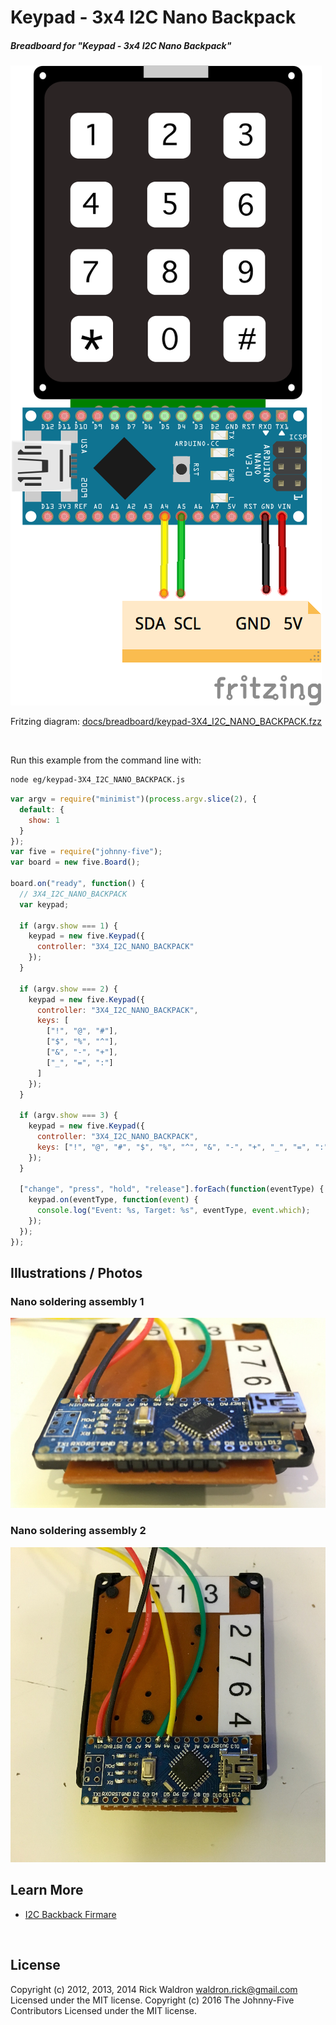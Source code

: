 <!--remove-start-->

# Keypad - 3x4 I2C Nano Backpack

<!--remove-end-->






##### Breadboard for "Keypad - 3x4 I2C Nano Backpack"



![docs/breadboard/keypad-3X4_I2C_NANO_BACKPACK.png](breadboard/keypad-3X4_I2C_NANO_BACKPACK.png)<br>

Fritzing diagram: [docs/breadboard/keypad-3X4_I2C_NANO_BACKPACK.fzz](breadboard/keypad-3X4_I2C_NANO_BACKPACK.fzz)

&nbsp;




Run this example from the command line with:
```bash
node eg/keypad-3X4_I2C_NANO_BACKPACK.js
```


```javascript
var argv = require("minimist")(process.argv.slice(2), {
  default: {
    show: 1
  }
});
var five = require("johnny-five");
var board = new five.Board();

board.on("ready", function() {
  // 3X4_I2C_NANO_BACKPACK
  var keypad;

  if (argv.show === 1) {
    keypad = new five.Keypad({
      controller: "3X4_I2C_NANO_BACKPACK"
    });
  }

  if (argv.show === 2) {
    keypad = new five.Keypad({
      controller: "3X4_I2C_NANO_BACKPACK",
      keys: [
        ["!", "@", "#"],
        ["$", "%", "^"],
        ["&", "-", "+"],
        ["_", "=", ":"]
      ]
    });
  }

  if (argv.show === 3) {
    keypad = new five.Keypad({
      controller: "3X4_I2C_NANO_BACKPACK",
      keys: ["!", "@", "#", "$", "%", "^", "&", "-", "+", "_", "=", ":"]
    });
  }

  ["change", "press", "hold", "release"].forEach(function(eventType) {
    keypad.on(eventType, function(event) {
      console.log("Event: %s, Target: %s", eventType, event.which);
    });
  });
});

```


## Illustrations / Photos


### Nano soldering assembly 1



![docs/images/keypad-i2c-backpack-1.jpg](images/keypad-i2c-backpack-1.jpg)  

### Nano soldering assembly 2



![docs/images/keypad-i2c-backpack-2.jpg](images/keypad-i2c-backpack-2.jpg)  







## Learn More

- [I2C Backback Firmare](https://github.com/rwaldron/johnny-five/blob/master/firmwares/keypad_3x4_i2c_nano_backpack.ino)

&nbsp;

<!--remove-start-->

## License
Copyright (c) 2012, 2013, 2014 Rick Waldron <waldron.rick@gmail.com>
Licensed under the MIT license.
Copyright (c) 2016 The Johnny-Five Contributors
Licensed under the MIT license.

<!--remove-end-->
